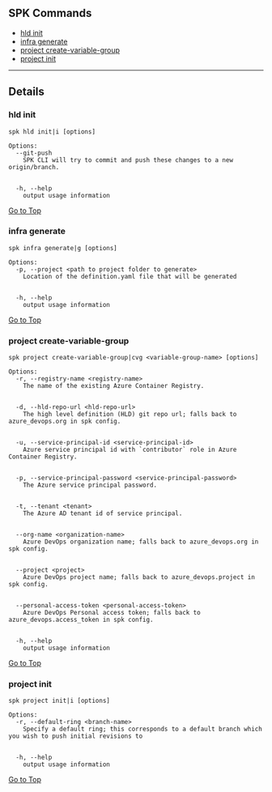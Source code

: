 ## SPK Commands

- [hld init](#hld-init)
- [infra generate](#infra-generate)
- [project create-variable-group](#project-create-variable-group)
- [project init](#project-init)

---

## Details

### hld init

```
spk hld init|i [options]

Options:
  --git-push
    SPK CLI will try to commit and push these changes to a new origin/branch.


  -h, --help
    output usage information
```

[Go to Top](#SPK-Commands)

### infra generate

```
spk infra generate|g [options]

Options:
  -p, --project <path to project folder to generate>
    Location of the definition.yaml file that will be generated


  -h, --help
    output usage information
```

[Go to Top](#SPK-Commands)

### project create-variable-group

```
spk project create-variable-group|cvg <variable-group-name> [options]

Options:
  -r, --registry-name <registry-name>
    The name of the existing Azure Container Registry.


  -d, --hld-repo-url <hld-repo-url>
    The high level definition (HLD) git repo url; falls back to azure_devops.org in spk config.


  -u, --service-principal-id <service-principal-id>
    Azure service principal id with `contributor` role in Azure Container Registry.


  -p, --service-principal-password <service-principal-password>
    The Azure service principal password.


  -t, --tenant <tenant>
    The Azure AD tenant id of service principal.


  --org-name <organization-name>
    Azure DevOps organization name; falls back to azure_devops.org in spk config.


  --project <project>
    Azure DevOps project name; falls back to azure_devops.project in spk config.


  --personal-access-token <personal-access-token>
    Azure DevOps Personal access token; falls back to azure_devops.access_token in spk config.


  -h, --help
    output usage information
```

[Go to Top](#SPK-Commands)

### project init

```
spk project init|i [options]

Options:
  -r, --default-ring <branch-name>
    Specify a default ring; this corresponds to a default branch which you wish to push initial revisions to


  -h, --help
    output usage information
```

[Go to Top](#SPK-Commands)
